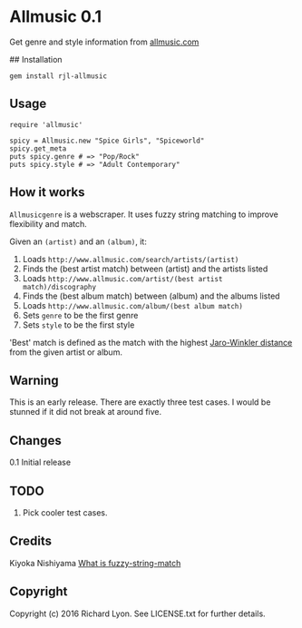 # Allmusic 0.1

Get genre and style information from [allmusic.com](http://www.allmusic.com)

## Installation

    gem install rjl-allmusic

## Usage

    require 'allmusic'

    spicy = Allmusic.new "Spice Girls", "Spiceworld"
    spicy.get_meta
    puts spicy.genre # => "Pop/Rock"
    puts spicy.style # => "Adult Contemporary"

## How it works

`Allmusicgenre` is a webscraper. It uses fuzzy string matching to improve flexibility and match.

Given an `(artist)` and an `(album)`, it:

1. Loads `http://www.allmusic.com/search/artists/(artist)`
2. Finds the (best artist match) between (artist) and the artists listed
3. Loads `http://www.allmusic.com/artist/(best artist match)/discography`
4. Finds the (best album match) between (album) and the albums listed
5. Loads `http://www.allmusic.com/album/(best album match)`
6. Sets `genre` to be the first genre
7. Sets `style` to be the first style

'Best' match is defined as the match with the highest [Jaro-Winkler distance](https://en.wikipedia.org/wiki/Jaro–Winkler_distance) from the given artist or album.

## Warning

This is an early release. There are exactly three test cases. I would be stunned if it did not break at around five.

## Changes

0.1 Initial release

## TODO

1. Pick cooler test cases.

## Credits

Kiyoka Nishiyama [What is fuzzy-string-match](https://github.com/kiyoka/fuzzy-string-match)

## Copyright

Copyright (c) 2016 Richard Lyon. See LICENSE.txt for
further details.
